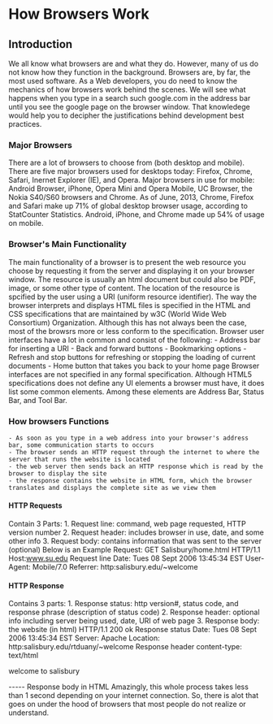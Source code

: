 # How Browsers Work
## Introduction
We all know what browsers are and what they do. However, many of us do not know how they function in the background. Browsers are, by far, the most used software. As a Web developers, you do need to know the mechanics of how browsers work behind the scenes. We will see what happens when you type in a search such google.com in the address bar until you see the google page on the browser window. That knowledege would help you to decipher the justifications behind development best practices.
### Major Browsers
There are a lot of browsers to choose from (both desktop and mobile). There are five major browsers used for desktops today: Firefox, Chrome, Safari, Inernet Explorer (IE), and Opera. Major browsers in use for mobile: Android Browser, iPhone, Opera Mini and Opera Mobile, UC Browser, the Nokia S40/S60 browsers and Chrome. As of June, 2013, Chrome, Firefox and Safari make up 71% of global desktop browser usage, according to StatCounter Statistics. Android, iPhone, and Chrome made up 54% of usage on mobile.
### Browser's Main Functionality
The main functionality of a browser is to present the web resource you choose by requesting it from the server and displaying it on your browser window. The resource is usually an html document but could also be PDF, image, or some other type of content. The location of the resource is spcified by the user using a URI (uniform resource identifier).
The way the browser interprets and displays HTML files is specified in the HTML and CSS specifications that are maintained by w3C (World Wide Web Consortium) Organization. Although this has not always been the case, most of the browsrs more or less conform to the specification.
Browser user interfaces have a lot in common and consist of the following:
    - Address bar for inserting a URI
    - Back and forward buttons
    - Bookmarking options
    - Refresh and stop buttons for refreshing or stopping the loading of current documents
    - Home button that takes you back to your home page
Browser interfaces are not specified in any formal specification. Although HTML5 specifications does not define any UI elements a browser must have, it does list some common elements. Among these elements are Address Bar, Status Bar, and Tool Bar.
### How browsers Functions
    - As soon as you type in a web address into your browser's address bar, some communication starts to occurs
    - The browser sends an HTTP request through the internet to where the server that runs the website is located
    - the web server then sends back an HTTP response which is read by the browser to display the site
    - the response contains the website in HTML form, which the browser translates and displays the complete site as we view them
#### HTTP Requests
Contain 3 Parts:
    1. Request line: command, web page requested, HTTP version number
    2. Request header: includes browser in use, date, and some other info
    3. Request body: contains information that was sent to the server (optional)
Below is an Example Request:
GET             Salisbury/home.html             HTTP/1.1
Host:www.su.edu                                 Request line
Date: Tues 08 Sept 2006 13:45:34 EST
User-Agent: Mobile/7.0
Referrer: http:salisbury.edu/~welcome
#### HTTP Response
Contains 3 parts:
    1. Response status: http version#, status code, and response phrase (description of status code)
    2. Response header: optional info including server being used, date, URI of web page
    3. Response body: the website (in html)
    HTTP/1.1                200                 ok                          Response status
    Date: Tues 08 Sept 2006 13:45:34 EST
    Server: Apache
    Location: http:salisbury.edu/rtduany/~welcome                           Response header
    content-type: text/html
    <html>
    <head>
    <title>Salisbury></title>
    </head>
    <body>
    <p>welcome to salisbury</p>
    -----
    </body>
    </html>                                                                Response body in HTML
    Amazingly, this whole process takes less than 1 second depending on your internet connection. So, 
there is alot that goes on under the hood of browsers that most people do not realize or understand.